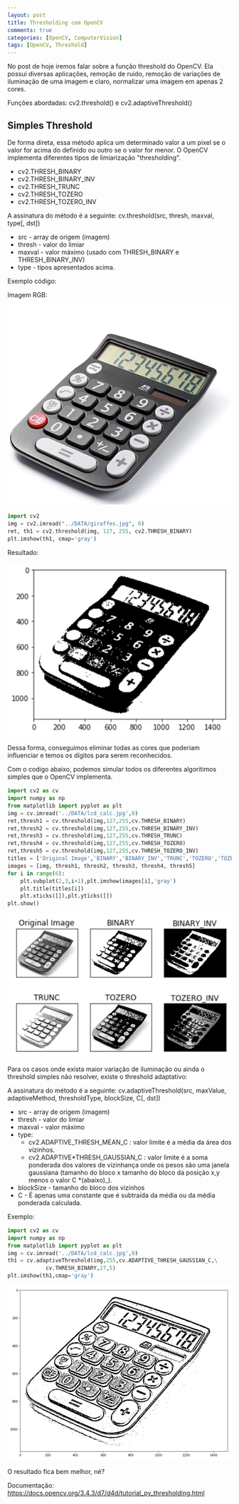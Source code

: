 ```yaml
---
layout: post
title: Thresholding com OpenCV
comments: true
categories: [OpenCV, ComputerVision]
tags: [OpenCV, Threshold]
---
```


No post de hoje iremos falar sobre a função threshold do OpenCV. Ela possui diversas aplicações, remoção de ruido, remoção de variações de iluminação de uma imagem e claro, normalizar uma imagem em apenas 2 cores.

Funções abordadas: cv2.threshold() e cv2.adaptiveThreshold()

## Simples Threshold

De forma direta, essa método aplica um determinado valor a um pixel se o valor for acima do definido ou outro se o valor for menor.
O OpenCV implementa diferentes tipos de limiarização "thresholding".

- cv2.THRESH_BINARY
- cv2.THRESH_BINARY_INV
- cv2.THRESH_TRUNC
- cv2.THRESH_TOZERO
- cv2.THRESH_TOZERO_INV

A assinatura do método é a seguinte:
cv.threshold(src, thresh, maxval, type[, dst])

- src - array de origem (imagem)
- thresh - valor do limiar
- maxval - valor máximo (usado com THRESH_BINARY e THRESH_BINARY_INV)
- type - tipos apresentados acima.

Exemplo código:

Imagem RGB:

![CalcRGB](/images/lcd_rgb.png)

```python
import cv2
img = cv2.imread("../DATA/giraffes.jpg", 0)
ret, th1 = cv2.threshold(img, 127, 255, cv2.THRESH_BINARY)
plt.imshow(th1, cmap='gray')
```

Resultado:

![Calc](/images/lcd_thresh.png)

Dessa forma, conseguimos eliminar todas as cores que poderiam influenciar e temos os dígitos para serem reconhecidos.

Com o codigo abaixo, podemos simular todos os diferentes algoritimos simples que o OpenCV implementa.

```python
import cv2 as cv
import numpy as np
from matplotlib import pyplot as plt
img = cv.imread('../DATA/lcd_calc.jpg',0)
ret,thresh1 = cv.threshold(img,127,255,cv.THRESH_BINARY)
ret,thresh2 = cv.threshold(img,127,255,cv.THRESH_BINARY_INV)
ret,thresh3 = cv.threshold(img,127,255,cv.THRESH_TRUNC)
ret,thresh4 = cv.threshold(img,127,255,cv.THRESH_TOZERO)
ret,thresh5 = cv.threshold(img,127,255,cv.THRESH_TOZERO_INV)
titles = ['Original Image','BINARY','BINARY_INV','TRUNC','TOZERO','TOZERO_INV']
images = [img, thresh1, thresh2, thresh3, thresh4, thresh5]
for i in range(6):
    plt.subplot(2,3,i+1),plt.imshow(images[i],'gray')
    plt.title(titles[i])
    plt.xticks([]),plt.yticks([])
plt.show()
```

![LCDThreshold](/images/lcd_demo.png)

Para os casos onde exista maior variação de iluminação ou ainda o threshold simples não resolver, existe o threshold adaptativo:

A assinatura do método é a seguinte:
cv.adaptiveThreshold(src, maxValue, adaptiveMethod, thresholdType, blockSize, C[, dst])

- src - array de origem (imagem)
- thresh - valor do limiar
- maxval - valor máximo
- type:
  - cv2.ADAPTIVE_THRESH_MEAN_C : valor limite é a média da área dos vizinhos.
  - cv2.ADAPTIVE*THRESH_GAUSSIAN_C : valor limite é a soma ponderada dos valores de vizinhança onde os pesos são uma janela gaussiana (tamanho do bloco x tamanho do bloco da posição x,y menos o valor C *(abaixo)\_).
- blockSize - tamanho do bloco dos vizinhos
- C - É apenas uma constante que é subtraída da média ou da média ponderada calculada.

Exemplo:

```python
import cv2 as cv
import numpy as np
from matplotlib import pyplot as plt
img = cv.imread('../DATA/lcd_calc.jpg',0)
th1 = cv.adaptiveThreshold(img,255,cv.ADAPTIVE_THRESH_GAUSSIAN_C,\
            cv.THRESH_BINARY,27,5)
plt.imshow(th1,cmap='gray')
```

![SudokuThreshold](/images/lcd_adaptative.png)

O resultado fica bem melhor, né?

Documentação:
<https://docs.opencv.org/3.4.3/d7/d4d/tutorial_py_thresholding.html>
